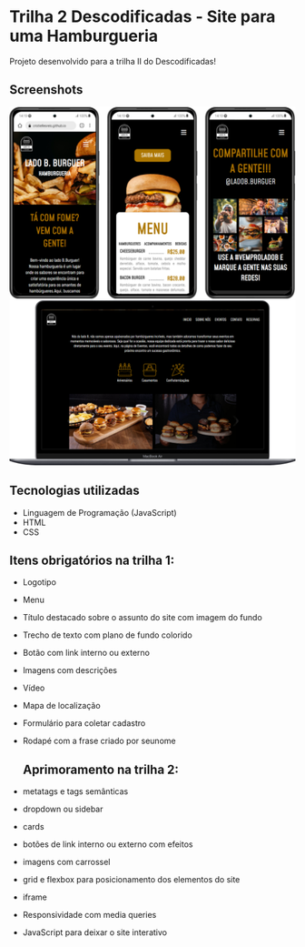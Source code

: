 # Trilha 2 Descodificadas - Site para uma Hamburgueria

Projeto desenvolvido para a trilha II do Descodificadas!

## Screenshots

<img src="/screenshots mobile.png">
<img src="/screen-3.png">

## Tecnologias utilizadas

- Linguagem de Programação (JavaScript)
- HTML
- CSS

## Itens obrigatórios na trilha 1:

- Logotipo
- Menu
- Título destacado sobre o assunto do site com imagem do fundo
- Trecho de texto com plano de fundo colorido
- Botão com link interno ou externo
- Imagens com descrições
- Vídeo
- Mapa de localização
- Formulário para coletar cadastro
- Rodapé com a frase criado por seunome

  ## Aprimoramento na trilha 2:
  
- metatags e tags semânticas
- dropdown ou sidebar
- cards
- botões de link interno ou externo com efeitos
- imagens com carrossel
- grid e flexbox para posicionamento dos elementos do site
- iframe
- Responsividade com media queries
- JavaScript para deixar o site interativo




